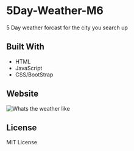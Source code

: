 # 5Day-Weather-M6
5 Day weather forcast for the city you search up
## Built With
* HTML
* JavaScript
* CSS/BootStrap

## Website

![Whats the weather like](https://user-images.githubusercontent.com/77601180/111104895-eef4f780-850e-11eb-9d79-35f49fad9089.png)


## License
MIT License 
